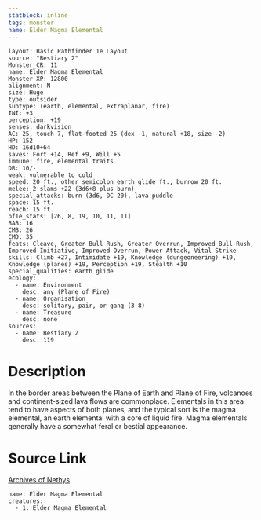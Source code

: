 ```yaml
---
statblock: inline
tags: monster
name: Elder Magma Elemental
---
```

```statblock
layout: Basic Pathfinder 1e Layout
source: "Bestiary 2"
Monster_CR: 11
name: Elder Magma Elemental
Monster_XP: 12800
alignment: N
size: Huge
type: outsider
subtype: (earth, elemental, extraplanar, fire)
INI: +3
perception: +19
senses: darkvision
AC: 25, touch 7, flat-footed 25 (dex -1, natural +18, size -2)
HP: 152
HD: 16d10+64
saves: Fort +14, Ref +9, Will +5
immune: fire, elemental traits
DR: 10/-
weak: vulnerable to cold
speed: 20 ft., other_semicolon earth glide ft., burrow 20 ft.
melee: 2 slams +22 (3d6+8 plus burn)
special_attacks: burn (3d6, DC 20), lava puddle
space: 15 ft.
reach: 15 ft.
pf1e_stats: [26, 8, 19, 10, 11, 11]
BAB: 16
CMB: 26
CMD: 35
feats: Cleave, Greater Bull Rush, Greater Overrun, Improved Bull Rush, Improved Initiative, Improved Overrun, Power Attack, Vital Strike
skills: Climb +27, Intimidate +19, Knowledge (dungeoneering) +19, Knowledge (planes) +19, Perception +19, Stealth +10
special_qualities: earth glide
ecology:
  - name: Environment
    desc: any (Plane of Fire)
  - name: Organisation
    desc: solitary, pair, or gang (3-8)
  - name: Treasure
    desc: none
sources:
  - name: Bestiary 2
    desc: 119
```
# Description
In the border areas between the Plane of Earth and Plane of Fire, volcanoes and continent-sized lava flows are commonplace. Elementals in this area tend to have aspects of both planes, and the typical sort is the magma elemental, an earth elemental with a core of liquid fire. Magma elementals generally have a somewhat feral or bestial appearance.
# Source Link
[Archives of Nethys](https://aonprd.com/MonsterDisplay.aspx?ItemName=Elder%20Magma%20Elemental)
```encounter-table
name: Elder Magma Elemental
creatures:
  - 1: Elder Magma Elemental
```

